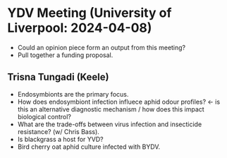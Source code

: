 # YDV Meeting (University of Liverpool: 2024-04-08) 
* Could an opinion piece form an output from this meeting?
* Pull together a funding proposal.


## Trisna Tungadi (Keele)
* Endosymbionts are the primary focus.
* How does endosymbiont infection influece aphid odour profiles? <- is this an alternative diagnostic mechanism / how does this impact biological control?
* What are the trade-offs between virus infection and insecticide resistance? (w/ Chris Bass).
* Is blackgrass a host for YVD?
* Bird cherry oat aphid culture infected with BYDV.

## 
